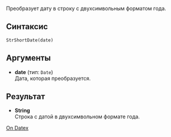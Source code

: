 Преобразует дату в строку с двухсимвольным форматом года.

## Синтаксис
`StrShortDate(date)` 

## Аргументы
- **date** (тип: `Date`)  
    Дата, которая преобразуется.

## Результат
- **String**  
    Строка с датой в двухсимвольном формате года.

[On Datex](http://docs.datex.ru/article.htm?id=5620276892448878803)